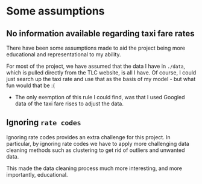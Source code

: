 # Some assumptions

## No information available regarding taxi fare rates
There have been some assumptions made to aid the project being more educational and representational to my ability.

For most of the project, we have assumed that the data I have in `./data`, which is pulled directly from the TLC website, is all I have. Of course, I could just search up the taxi rate and use that as the basis of my model - but what fun would that be :(
- The only exemption of this rule I could find, was that I used Googled data of the taxi fare rises to adjust the data.

## Ignoring `rate codes`

Ignoring rate codes provides an extra challenge for this project. In particular, by ignoring rate codes we have to apply more challenging data cleaning methods such as clustering to get rid of outliers and unwanted data. 

This made the data cleaning process much more interesting, and more importantly, educational.